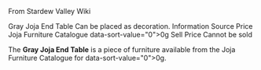 From Stardew Valley Wiki

Gray Joja End Table Can be placed as decoration. Information Source Price Joja Furniture Catalogue data-sort-value="0"&gt;0g Sell Price Cannot be sold

The **Gray Joja End Table** is a piece of furniture available from the Joja Furniture Catalogue for data-sort-value="0"&gt;0g.